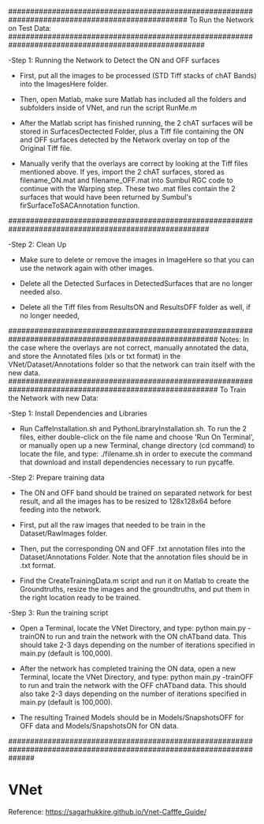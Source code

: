 #################################################################################################
To Run the Network on Test Data:
#####################################################################################################

-Step 1: Running the Network to Detect the ON and OFF surfaces 
+ First, put all the images to be processed (STD Tiff stacks of chAT Bands) into the ImagesHere folder.

+ Then, open Matlab, make sure Matlab has included all the folders and subfolders inside of VNet, and run the script RunMe.m

+ After the Matlab script has finished running, the 2 chAT surfaces will be stored in SurfacesDectected Folder, plus a Tiff file containing the ON and OFF surfaces detected by the Network overlay on top of the Original Tiff file.

+ Manually verify that the overlays are correct by looking at the Tiff files mentioned above. If yes, import the 2 chAT surfaces, stored as filename_ON.mat and filename_OFF.mat into Sumbul RGC code to continue with the Warping step. These two .mat files contain the 2 surfaces that would have been returned by Sumbul's firSurfaceToSACAnnotation function.

######################################################################################################

-Step 2: Clean Up
+ Make sure to delete or remove the images in ImageHere so that you can use the network again with other images.

+ Delete all the Detected Surfaces in DetectedSurfaces that are no longer needed also.

+ Delete all the Tiff files from ResultsON and ResultsOFF folder as well, if no longer needed,

########################################################################################################
Notes: In the case where the overlays are not correct, manually annotated the data, and store the Annotated files (xls or txt format) in the VNet/Dataset/Annotations folder so that the network can train itself with the new data.
########################################################################################################
To Train the Network with new Data:

-Step 1: Install Dependencies and Libraries 
+ Run CaffeInstallation.sh and PythonLibraryInstallation.sh. To run the 2 files, either double-click on the file name and choose 'Run On Terminal', or manually open up a new Terminal, change directory (cd command) to locate the file, and type:
            ./filename.sh 
in order to execute the command that download and install dependencies necessary to run pycaffe.

-Step 2: Prepare training data
+ The ON and OFF band should be trained on separated network for best result, and all the images has to be resized to 128x128x64 before feeding into the network.

+ First, put all the raw images that needed to be train in the Dataset/RawImages folder.

+ Then, put the corresponding ON and OFF .txt annotation files into the Dataset/Annotations Folder. Note that the annotation files should be in .txt format.

+ Find the CreateTrainingData.m script and run it on Matlab to create the Groundtruths, resize the images and the groundtruths, and put them in the right location ready to be trained.

-Step 3: Run the training script
+ Open a Terminal, locate the VNet Directory, and type: python main.py -trainON to run and train the network with the ON chATband data. This should take 2-3 days depending on the number of iterations specified in main.py (default is 100,000).

+ After the network has completed training the ON data, open a new Terminal, locate the VNet Directory, and type: python main.py -trainOFF to run and train the network with the OFF chATband data. This should also take 2-3 days depending on the number of iterations specified in main.py (default is 100,000).

+ The resulting Trained Models should be in Models/SnapshotsOFF for OFF data and Models/SnapshotsON for ON data.
 
######################################################################################################################
# VNet
Reference: https://sagarhukkire.github.io/Vnet-Cafffe_Guide/

 

 
 



 



 
 



 

